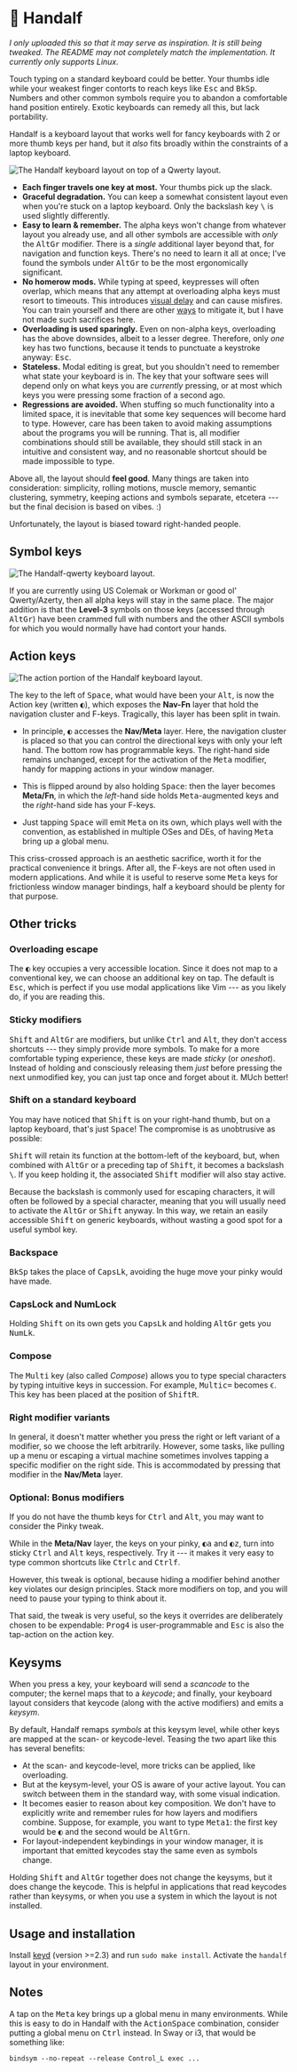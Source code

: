 # 🧙 Handalf

*I only uploaded this so that it may serve as inspiration. It is still 
being tweaked. The README may not completely match the implementation. 
It currently only supports Linux.*

Touch typing on a standard keyboard could be better. Your thumbs idle 
while your weakest finger contorts to reach keys like <kbd>Esc</kbd> and 
<kbd>BkSp</kbd>. Numbers and other common symbols require you to abandon 
a comfortable hand position entirely. Exotic keyboards can remedy all 
this, but lack portability.

Handalf is a keyboard layout that works well for fancy keyboards with 2 
or more thumb keys per hand, but it *also* fits broadly within the 
constraints of a laptop keyboard.

![The Handalf keyboard layout on top of a Qwerty layout.](handalf.svg)

-   **Each finger travels one key at most.** Your thumbs pick up the 
    slack.
-   **Graceful degradation.** You can keep a somewhat consistent layout 
    even when you're stuck on a laptop keyboard. Only the backslash key 
    <kbd>\\</kbd> is used slightly differently.
-   **Easy to learn & remember.** The alpha keys won't change from 
    whatever layout you already use, and all other symbols are 
    accessible with *only* the <kbd>AltGr</kbd> modifier. There is a 
    *single* additional layer beyond that, for navigation and function 
    keys. There's no need to learn it all at once; I've found the 
    symbols under <kbd>AltGr</kbd> to be the most ergonomically 
    significant.
-   **No homerow mods.** While typing at speed, keypresses will often 
    overlap, which means that any attempt at overloading alpha keys must 
    resort to timeouts. This introduces [visual delay][pftwp] and can 
    cause misfires. You can train yourself and there are other 
    [ways][urob] to mitigate it, but I have not made such sacrifices 
    here.
-   **Overloading is used sparingly.** Even on non-alpha keys, 
    overloading has the above downsides, albeit to a lesser degree. 
    Therefore, only *one* key has two functions, because it tends to 
    punctuate a keystroke anyway: <kbd>Esc</kbd>.
-   **Stateless.** Modal editing is great, but you shouldn't need to 
    remember what state your keyboard is in. The key that your software 
    sees will depend only on what keys you are *currently* pressing, or 
    at most which keys you were pressing some fraction of a second ago.
-   **Regressions are avoided.** When stuffing so much functionality 
    into a limited space, it is inevitable that some key sequences will 
    become hard to type. However, care has been taken to avoid making 
    assumptions about the programs you will be running. That is, all 
    modifier combinations should still be available, they should still 
    stack in an intuitive and consistent way, and no reasonable shortcut 
    should be made impossible to type.

Above all, the layout should **feel good**. Many things are taken into 
consideration: simplicity, rolling motions, muscle memory, semantic 
clustering, symmetry, keeping actions and symbols separate, etcetera --- 
but the final decision is based on vibes. :)

Unfortunately, the layout is biased toward right-handed people.


## Symbol keys

![The Handalf-qwerty keyboard layout.](kb-qwerty.svg)

If you are currently using US Colemak or Workman or good ol' 
Qwerty/Azerty, then all alpha keys will stay in the same place. The 
major addition is that the **Level-3** symbols on those keys (accessed 
through <kbd>AltGr</kbd>) have been crammed full with numbers and the 
other ASCII symbols for which you would normally have had contort your 
hands.

<!-- Because AltGr is pressed with your right-hand thumb, the left-hand 
side of the keyboard is preferred for things like parentheses, while the 
number pad can now be operated entirely with your right-hand. -->


## Action keys

![The action portion of the Handalf keyboard layout.](kb-action.svg)

The key to the left of <kbd>Space</kbd>, what would have been your 
<kbd>Alt</kbd>, is now the Action key (written <kbd>&#9680;</kbd>), 
which exposes the **Nav-Fn** layer that hold the navigation cluster and 
F-keys. Tragically, this layer has been split in twain.

[^1]: *Meta* is also sometimes referred to as the *Super*, *Windows*, 
*OS* or *GUI*-key.

- In principle, <kbd>&#9680;</kbd> accesses the **Nav/Meta** layer. 
  Here, the navigation cluster is placed so that you can control the 
  directional keys with only your left hand. The bottom row has 
  programmable keys. The right-hand side remains unchanged, except for 
  the activation of the <kbd>Meta</kbd> modifier, handy for mapping 
  actions in your window manager.

- This is flipped around by also holding <kbd>Space</kbd>: then the 
  layer becomes **Meta/Fn**, in which the *left*-hand side holds 
  <kbd>Meta</kbd>-augmented keys and the *right*-hand side has your 
  F-keys.

- Just tapping <kbd>Space</kbd> will emit <kbd>Meta</kbd> on its own, 
  which plays well with the convention, as established in multiple OSes 
  and DEs, of having <kbd>Meta</kbd> bring up a global menu.

This criss-crossed approach is an aesthetic sacrifice, worth it for the 
practical convenience it brings. After all, the F-keys are not often 
used in modern applications. And while it is useful to reserve some 
<kbd>Meta</kbd> keys for frictionless window manager bindings, half a 
keyboard should be plenty for that purpose.

<!--
<kbd>Space</kbd>, being a thumb key and having no associations with any 
other modifier, is the obvious choice for switching between these two 
half-layers.
-->

## Other tricks

### Overloading escape

The <kbd>&#9680;</kbd> key occupies a very accessible location. Since it 
does not map to a conventional key, we can choose an additional key on 
tap. The default is <kbd>Esc</kbd>, which is perfect if you use modal 
applications like Vim --- as you likely do, if you are reading this.


### Sticky modifiers

<kbd>Shift</kbd> and <kbd>AltGr</kbd> are modifiers, but unlike 
<kbd>Ctrl</kbd> and <kbd>Alt</kbd>, they don't access shortcuts --- they 
simply provide more symbols. To make for a more comfortable typing 
experience, these keys are made *sticky* (or *oneshot*). Instead of 
holding and consciously releasing them *just* before pressing the next 
unmodified key, you can just tap once and forget about it. MUch better!


### Shift on a standard keyboard

You may have noticed that <kbd>Shift</kbd> is on your right-hand thumb, 
but on a laptop keyboard, that's just <kbd>Space</kbd>! The compromise 
is as unobtrusive as possible:

<kbd>Shift</kbd> will retain its function at the bottom-left of the 
keyboard, but, when combined with <kbd>AltGr</kbd> or a preceding tap of 
<kbd>Shift</kbd>, it becomes a backslash <kbd>\\</kbd>. If you keep 
holding it, the associated <kbd>Shift</kbd> modifier will also stay 
active.

Because the backslash is commonly used for escaping characters, it will 
often be followed by a special character, meaning that you will usually 
need to activate the <kbd>AltGr</kbd> or <kbd>Shift</kbd> anyway. In 
this way, we retain an easily accessible <kbd>Shift</kbd> on generic 
keyboards, without wasting a good spot for a useful symbol key.


### Backspace

<kbd>BkSp</kbd> takes the place of <kbd>CapsLk</kbd>, avoiding the huge 
move your pinky would have made.


### CapsLock and NumLock

Holding <kbd>Shift</kbd> on its own gets you <kbd>CapsLk</kbd> and 
holding <kbd>AltGr</kbd> gets you <kbd>NumLk</kbd>.


### Compose

The <kbd>Multi</kbd> key (also called *Compose*) allows you to type 
special characters by typing intuitive keys in succession. For example, 
<kbd>Multi</kbd><kbd>c</kbd><kbd>=</kbd> becomes `€`. This key has been 
placed at the position of <kbd>ShiftR</kbd>.


### Right modifier variants

In general, it doesn't matter whether you press the right or left 
variant of a modifier, so we choose the left arbitrarily. However, some 
tasks, like pulling up a menu or escaping a virtual machine sometimes 
involves tapping a specific modifier on the right side. This is 
accommodated by pressing that modifier in the **Nav/Meta** layer.

<!--
You will often need a decimal point while typing numbers, but it is 
cumbersome to exit the symbol layer just to grab one and return. The 
same holds for the underscore when typing in all-caps. For this reason, 
double-tapping <kbd>Space</kbd> while holding <kbd>AltGr</kbd> will emit 
a decimal point (resulting in `.` or `,` depending on your locale), and 
doing so while holding <kbd>Shift</kbd> will emit an underscore `_`. 
**(TODO)**
-->
<!--
You will usually use the arrows in the **Nav/Meta** layer while typing a 
sentence, but if you continue typing quickly, the **Meta** portion may 
still be active. For this reason, the right half will be disabled when 
pressing something in the **Nav/Meta** layer some milliseconds after 
using the arrow keys. **(TODO)**
-->

### Optional: Bonus modifiers

If you do not have the thumb keys for <kbd>Ctrl</kbd> and 
<kbd>Alt</kbd>, you may want to consider the Pinky tweak.

While in the **Meta/Nav** layer, the keys on your pinky, 
<kbd>&#9680;</kbd><kbd>a</kbd> and <kbd>&#9680;</kbd><kbd>z</kbd>, turn 
into sticky <kbd>Ctrl</kbd> and <kbd>Alt</kbd> keys, respectively. Try 
it --- it makes it very easy to type common shortcuts like 
<kbd>Ctrl</kbd><kbd>c</kbd> and <kbd>Ctrl</kbd><kbd>f</kbd>.

However, this tweak is optional, because hiding a modifier behind 
another key violates our design principles. Stack more modifiers on top, 
and you will need to pause your typing to think about it.

That said, the tweak is very useful, so the keys it overrides are 
deliberately chosen to be expendable: <kbd>Prog4</kbd> is 
user-programmable and <kbd>Esc</kbd> is also the tap-action on the 
action key.


## Keysyms

When you press a key, your keyboard will send a *scancode* to the 
computer; the kernel maps that to a *keycode*; and finally, your 
keyboard layout considers that keycode (along with the active modifiers) 
and emits a *keysym*.

By default, Handalf remaps *symbols* at this keysym level, while other 
keys are mapped at the scan- or keycode-level. Teasing the two apart 
like this has several benefits:

- At the scan- and keycode-level, more tricks can be applied, like 
  overloading.
- But at the keysym-level, your OS is aware of your active layout. You 
  can switch between them in the standard way, with some visual 
  indication.
- It becomes easier to reason about key composition. We don't have to 
  explicitly write and remember rules for how layers and modifiers 
  combine. Suppose, for example, you want to type 
  <kbd>Meta</kbd><kbd>1</kbd>: the first key would be <kbd>&#9680;</kbd> 
  and the second would be <kbd>AltGr</kbd><kbd>n</kbd>.
- For layout-independent keybindings in your window manager, it is 
  important that emitted keycodes stay the same even as symbols change.

Holding <kbd>Shift</kbd> and <kbd>AltGr</kbd> together does not change 
the keysyms, but it does change the keycode. This is helpful in 
applications that read keycodes rather than keysyms, or when you use a 
system in which the layout is not installed.


## Usage and installation

Install [keyd](https://github.com/rvaiya/keyd) (version >=2.3) and run 
`sudo make install`. Activate the `handalf` layout in your environment.


## Notes

A tap on the <kbd>Meta</kbd> key brings up a global menu in many 
environments. While this is easy to do in Handalf with the 
<kbd>Action</kbd><kbd>Space</kbd> combination, consider putting a global 
menu on <kbd>Ctrl</kbd> instead. In Sway or i3, that would be something 
like:

    bindsym --no-repeat --release Control_L exec ...

<!--
## Other

[Seniply] and [Callum] have similar goals: limited keys and no home-row 
mods.

# Consideration for the thumb keys

-   All thumb keys except space are modifiers or layer keys, because you 
    have full range of motion with the rest of your fingers while 
    holding them.
-   Since we avoid crazy modifier combinations, `sym` and `shift` never 
    make sense to press together. Therefore, they should be on the same 
    finger.
-   `space` should be opposite from  `shift` and `sym`, so that you can 
    still use it while in their respective modes.

-->

<!-- Reading -->
[Preconditions-Guide]: https://precondition.github.io/home-row-mods
[Urob]: https://github.com/urob/zmk-config#timeless-homerow-mods
<!-- About visual latency -->
[pftwp]: https://pavelfatin.com/typing-with-pleasure/#human-side

<!-- Layouts -->
[Colemak-DH]: https://colemakmods.github.io/mod-dh/
[Workman]: https://workmanlayout.org/

<!-- More layouts -->
[Seniply]: https://stevep99.github.io/seniply/
[Callum]: https://github.com/callum-oakley/qmk_firmware/tree/master/users/callum
[Miryoku]: https://github.com/manna-harbour/miryoku
